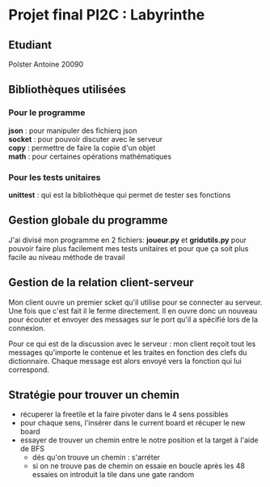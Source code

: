 # Projet final PI2C : Labyrinthe 

## Etudiant 
Polster Antoine 20090

## Bibliothèques utilisées 
### Pour le programme 
__json__ : pour manipuler des fichierq json   
__socket__ : pour pouvoir discuter avec le serveur  
__copy__ : permettre de faire la copie d'un objet   
__math__ : pour certaines opérations mathématiques

### Pour les tests unitaires
__unittest__ : qui est la bibliothèque qui permet de tester ses fonctions

## Gestion globale du programme 
J'ai divisé mon programme en 2 fichiers: __joueur.py__ et __gridutils.py__ pour pouvoir faire plus facilement mes tests unitaires et pour que ça soit plus facile au niveau méthode de travail

## Gestion de la relation client-serveur
Mon client ouvre un premier scket qu'il utilise pour se connecter au serveur. Une fois que c'est fait il le ferme directement.
Il en ouvre donc un nouveau pour écouter et envoyer des messages sur le port qu'il a spécifié lors de la connexion.

Pour ce qui est de la discussion avec le serveur : mon client reçoit tout les messages qu'importe le contenue et les traites en fonction des clefs du dictionnaire. Chaque message est alors envoyé vers la fonction qui lui correspond.

## Stratégie pour trouver un chemin
* récuperer la freetile et la faire pivoter dans le 4 sens possibles
* pour chaque sens, l'insérer dans le current board et récuper le new board
* essayer de trouver un chemin entre le notre position et la target à l'aide de BFS
    * dés qu'on trouve un chemin : s'arréter 
    * si on ne trouve pas de chemin on essaie en boucle après les 48 essaies on introduit la tile dans une gate random